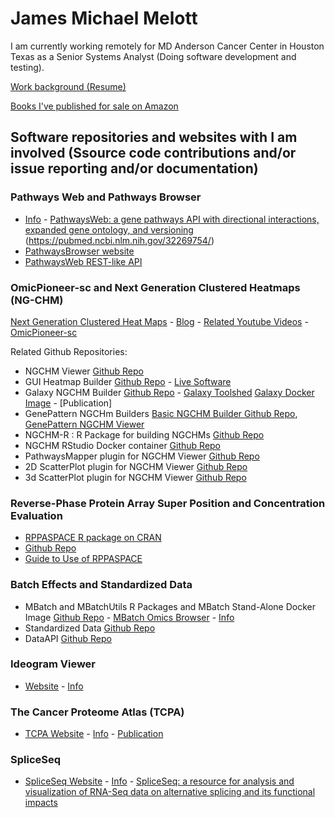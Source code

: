 # James Michael Melott

I am currently working remotely for MD Anderson Cancer Center in Houston Texas as a Senior Systems Analyst (Doing software development and testing).

[Work background (Resume)](https://jamesmelott.com/resume/Resume_of_James_Michael_Melott.html)

[Books I've published for sale on Amazon](https://jamesmelott.com/products/index.html)

## Software repositories and websites with I am involved (Ssource code contributions and/or issue reporting and/or documentation)

### Pathways Web and Pathways Browser
- [Info](https://bioinformatics.mdanderson.org/public-software/pathwaysweb/) - 
[PathwaysWeb: a gene pathways API with directional interactions, expanded gene ontology, and versioning](https://pubmed.ncbi.nlm.nih.gov/26400039/)
(https://pubmed.ncbi.nlm.nih.gov/32269754/) 
- [PathwaysBrowser website](https://bioinformatics.mdanderson.org/PathwaysBrowser)
- [PathwaysWeb REST-like API](http://bioinformatics.mdanderson.org/PathwaysWeb/versions) 

### OmicPioneer-sc and Next Generation Clustered Heatmaps (NG-CHM)
[Next Generation Clustered Heat Maps](https://bioinformatics.mdanderson.org/public-software/ngchm) - [Blog](https://www.ngchm.net/) - [Related Youtube Videos](https://www.youtube.com/channel/UCADGir2q8IaI9cGQuzjSL9w) - [OmicPioneer-sc](https://www.biorxiv.org/content/10.1101/2020.10.31.363580v1.full.pdf) 

Related Github Repositories: 
- NGCHM Viewer [Github Repo](https://github.com/MD-Anderson-Bioinformatics/NG-CHM)
- GUI Heatmap Builder [Github Repo](https://github.com/MD-Anderson-Bioinformatics/NG-CHM_GUI_BUILDER) - [Live Software](https://build.ngchm.net/NGCHM-web-builder/)
- Galaxy NGCHM Builder [Github Repo](https://github.com/MD-Anderson-Bioinformatics/NG-CHM_Galaxy) - [Galaxy Toolshed](https://toolshed.g2.bx.psu.edu/repository?repository_id=858b27481f992d38) [Galaxy Docker Image](https://hub.docker.com/r/ngchm/ngchm-galaxy/) - [Publication] 
- GenePattern NGCHm Builders [Basic NGCHM Builder Github Repo](https://github.com/MD-Anderson-Bioinformatics/GenePattern_NGCHM_BasicBuilder), [GenePattern NGCHM Viewer](https://github.com/MD-Anderson-Bioinformatics/GenePattern_NGCHM_Viewer)
- NGCHM-R : R Package for building NGCHMs  [Github Repo](https://github.com/MD-Anderson-Bioinformatics/NGCHM-R)
- NGCHM RStudio Docker container [Github Repo](https://github.com/MD-Anderson-Bioinformatics/rstudio-ngchm)
- PathwaysMapper plugin for NGCHM Viewer [Github Repo](https://github.com/MD-Anderson-Bioinformatics/pathway-mapper)
- 2D ScatterPlot plugin for NGCHM Viewer [Github Repo](https://github.com/MD-Anderson-Bioinformatics/ScatterPlotPlugin)
- 3d ScatterPlot plugin for NGCHM Viewer [Github Repo](https://github.com/MD-Anderson-Bioinformatics/ScatterPlotPlugin3D)

### Reverse-Phase Protein Array Super Position and Concentration Evaluation
- [RPPASPACE R package on CRAN](https://cran.r-project.org/web/packages/RPPASPACE/index.html) 
- [Github Repo](https://github.com/MD-Anderson-Bioinformatics/rppaspace)
- [Guide to Use of RPPASPACE](https://cran.r-project.org/web/packages/RPPASPACE/vignettes/Guide_to_RPPASPACE.pdf)

### Batch Effects and Standardized Data
- MBatch and MBatchUtils R Packages and MBatch Stand-Alone Docker Image [Github Repo](https://github.com/MD-Anderson-Bioinformatics/BatchEffectsPackage) - [MBatch Omics Browser](https://bioinformatics.mdanderson.org/MQA/) - [Info](https://bioinformatics.mdanderson.org/public-software/tcga-batch-effects/)
- Standardized Data [Github Repo](https://github.com/MD-Anderson-Bioinformatics/StandardizedData)
- DataAPI [Github Repo](https://github.com/MD-Anderson-Bioinformatics/DataAPI)

### Ideogram Viewer 
- [Website](https://bioinformatics.mdanderson.org/ideogramviewer/Ideogram.html?genelist1=ERBB2,TP53,BRCA1,PTEN,AGL&genelist2=TP53,MDM2,ERBB2,ERBB4&mirlist1=hsa-let-7a-2,hsa-let-7c,hsa-let-7e&mirlist2=hsa-let-7c,hsa-let-7a-2) - [Info](https://bioinformatics.mdanderson.org/public-software/ideogramviewer/)

### The Cancer Proteome Atlas (TCPA)
- [TCPA Website](https://tcpaportal.org/tcpa/) - [Info](https://bioinformatics.mdanderson.org/public-software/tcpa/) - [Publication](http://dx.doi.org/10.1038/nmeth.2650)

### SpliceSeq
- [SpliceSeq Website]() - [Info](https://bioinformatics.mdanderson.org/public-software/spliceseq/) - [SpliceSeq: a resource for analysis and visualization of RNA-Seq data on alternative splicing and its functional impacts](https://academic.oup.com/bioinformatics/article/28/18/2385/253789)



